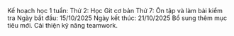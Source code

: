 Kế hoạch học 1 tuần:
Thứ 2: Học Git cơ bản
Thứ 7: Ôn tập và làm bài kiểm tra
Ngày bắt đầu: 15/10/2025
Ngày kết thúc: 21/10/2025
Bổ sung thêm mục tiêu mới.
Cải thiện kỹ năng teamwork.
